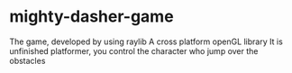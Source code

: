 # mighty-dasher-game
The game, developed by using raylib A cross platform openGL library  It is unfinished platformer, you control the character who jump over the obstacles
